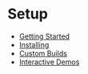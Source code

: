 # Setup #

* [Getting Started](getting-started.md)
* [Installing](installing.md)
* [Custom Builds](custom-builds.md)
* [Interactive Demos](demos.md)
